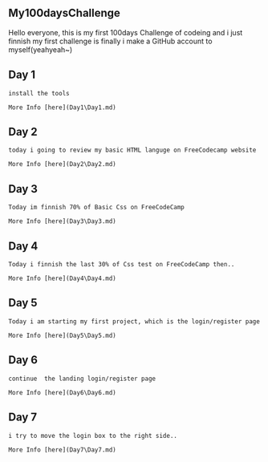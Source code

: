 ## My100daysChallenge
Hello everyone, this is my first 100days Challenge of codeing
    and i just finnish  my first challenge is  finally i  make a GitHub account to myself(yeahyeah~)

## Day 1

    install the tools

    More Info [here](Day1\Day1.md)
   
## Day 2

    today i going to review my basic HTML languge on FreeCodecamp website

    More Info [here](Day2\Day2.md)

## Day 3

    Today im finnish 70% of Basic Css on FreeCodeCamp

    More Info [here](Day3\Day3.md)

## Day 4

    Today i finnish the last 30% of Css test on FreeCodeCamp then..

    More Info [here](Day4\Day4.md)

## Day 5

    Today i am starting my first project, which is the login/register page 

    More Info [here](Day5\Day5.md)

## Day 6

    continue  the landing login/register page 

    More Info [here](Day6\Day6.md)

## Day 7

    i try to move the login box to the right side..

    More Info [here](Day7\Day7.md)
